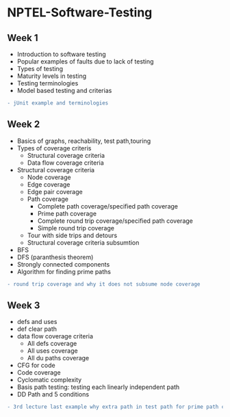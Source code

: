 # NPTEL-Software-Testing
## Week 1   
* Introduction to software testing  
* Popular examples of faults due to lack of testing  
* Types of testing  
* Maturity levels in testing  
* Testing terminologies  
* Model based testing and criterias  
```diff
- jUnit example and terminologies
```  
  
## Week 2  
* Basics of graphs, reachability, test path,touring  
* Types of coverage criteris  
  * Structural coverage criteria  
  * Data flow coverage criteria  
* Structural coverage criteria  
  * Node coverage  
  * Edge coverage  
  * Edge pair coverage  
  * Path coverage  
    * Complete path coverage/specified path coverage    
    * Prime path coverage  
    * Complete round trip coverage/specified path coverage  
    * Simple round trip coverage  
  * Tour with side trips and detours  
  * Structural coverage criteria subsumtion  
* BFS  
* DFS (paranthesis theorem)  
* Strongly connected components  
* Algorithm for finding prime paths   
    
```diff  
- round trip coverage and why it does not subsume node coverage  
```  
## Week 3  
* defs and uses  
* def clear path  
* data flow coverage criteria  
  * All defs coverage  
  * All uses coverage  
  * All du paths coverage  
* CFG for code  
* Code coverage  
* Cyclomatic complexity  
* Basis path testing: testing each linearly independent path  
* DD Path and 5 conditions  
```diff  
- 3rd lecture last example why extra path in test path for prime path coverage  
```

